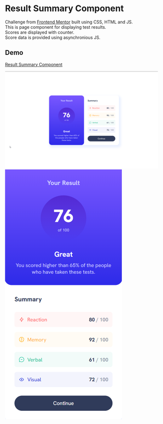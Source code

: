 # Result Summary Component

Challenge from [Frontend Mentor](https://www.frontendmentor.io/challenges/results-summary-component-CE_K6s0maV/hub) built using CSS, HTML and JS.<br>
This is page component for displaying test results.<br>
Scores are displayed with counter.<br>
Score data is provided using asynchronious JS.

## Demo

[Result Summary Component](https://result-summary-com.netlify.app/)

![Image](/screenshots/screenshot1.png)
![Image](/screenshots/screenshot2.png)

